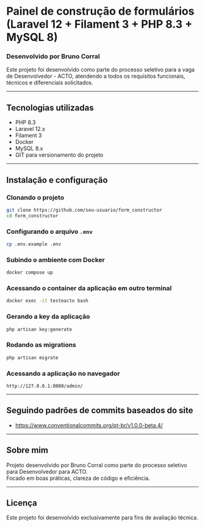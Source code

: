 # Painel de construção de formulários (Laravel 12 + Filament 3 + PHP 8.3 + MySQL 8)

### Desenvolvido por Bruno Corral

Este projeto foi desenvolvido como parte do processo seletivo para a vaga de Desenvolvedor - ACTO, atendendo a todos os requisitos funcionais, técnicos e diferenciais solicitados.

---

## Tecnologias utilizadas

- PHP 8.3
- Laravel 12.x
- Filament 3
- Docker
- MySQL 8.x
- GIT para versionamento do projeto

---

## Instalação e configuração

### Clonando o projeto
```bash
git clone https://github.com/seu-usuario/form_constructor
cd form_constructor
```

### Configurando o arquivo `.env`
```bash
cp .env.example .env
```

### Subindo o ambiente com Docker
```bash
docker compose up
```

### Acessando o container da aplicação em outro terminal
```bash
docker exec -it testeacto bash
```

### Gerando a key da aplicação
```bash
php artisan key:generate
```

### Rodando as migrations
```bash
php artisan migrate
```

### Acessando a aplicação no navegador
```
http://127.0.0.1:8000/admin/
```

---

## Seguindo padrões de commits baseados do site
* https://www.conventionalcommits.org/pt-br/v1.0.0-beta.4/

---

## Sobre mim

Projeto desenvolvido por Bruno Corral como parte do processo seletivo para Desenvolvedor para ACTO.  
Focado em boas práticas, clareza de código e eficiência.

---

## Licença
Este projeto foi desenvolvido exclusivamente para fins de avaliação técnica.
